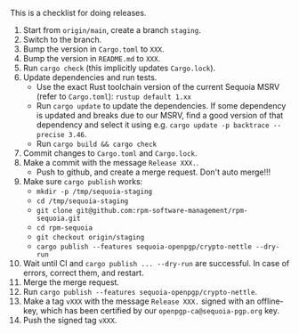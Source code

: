This is a checklist for doing releases.

  1. Start from `origin/main`, create a branch `staging`.
  1. Switch to the branch.
  1. Bump the version in `Cargo.toml` to `XXX`.
  1. Bump the version in `README.md` to `XXX`.
  1. Run `cargo check` (this implicitly updates `Cargo.lock`).
  1. Update dependencies and run tests.
     - Use the exact Rust toolchain version of the current Sequoia
       MSRV (refer to `Cargo.toml`): `rustup default 1.xx`
     - Run `cargo update` to update the dependencies. If some
       dependency is updated and breaks due to our MSRV, find a good
       version of that dependency and select it using e.g. `cargo
       update -p backtrace --precise 3.46`.
     - Run `cargo build && cargo check`
  1. Commit changes to `Cargo.toml` and `Cargo.lock`.
  1. Make a commit with the message `Release XXX.`.
     - Push to github, and create a merge request.  Don't auto merge!!!
  1. Make sure `cargo publish` works:
     - `mkdir -p /tmp/sequoia-staging`
     - `cd /tmp/sequoia-staging`
     - `git clone git@github.com:rpm-software-management/rpm-sequoia.git`
     - `cd rpm-sequoia`
     - `git checkout origin/staging`
     - `cargo publish --features sequoia-openpgp/crypto-nettle --dry-run`
  1. Wait until CI and `cargo publish ... --dry-run` are
     successful. In case of errors, correct them, and restart.
  1. Merge the merge request.
  1. Run `cargo publish --features sequoia-openpgp/crypto-nettle`.
  1. Make a tag `vXXX` with the message `Release XXX.` signed with an
     offline-key, which has been certified by our
     `openpgp-ca@sequoia-pgp.org` key.
  1. Push the signed tag `vXXX`.

